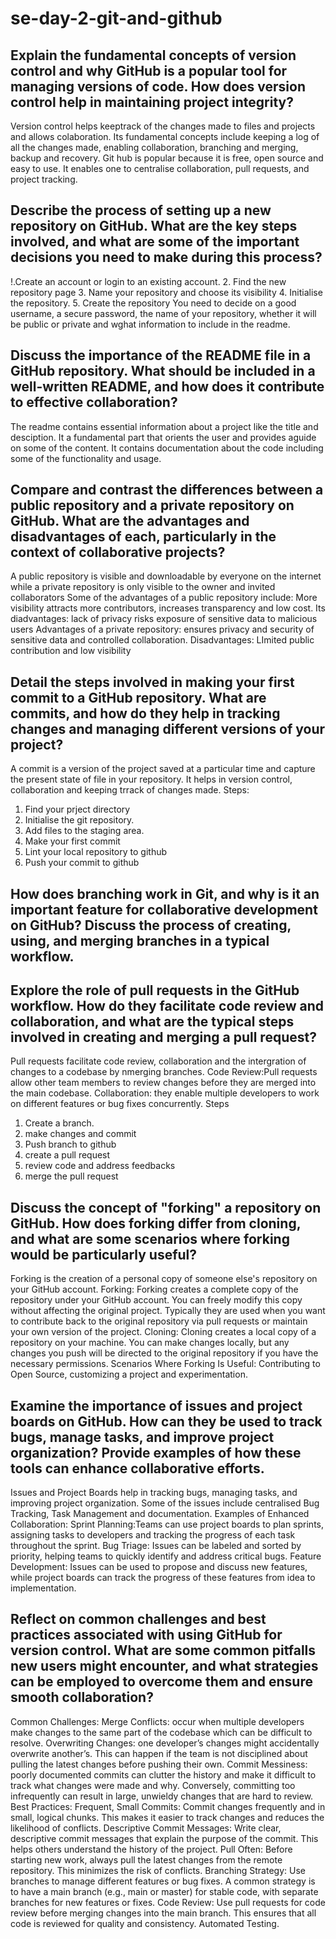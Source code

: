 # se-day-2-git-and-github
## Explain the fundamental concepts of version control and why GitHub is a popular tool for managing versions of code. How does version control help in maintaining project integrity?
Version control helps keeptrack of the changes made to files and projects and allows colaboration. Its fundamental concepts include keeping a log of all the changes made, enabling collaboration, branching and merging, backup and recovery. Git hub is popular because it is free, open source and easy to use. It enables one to centralise collaboration, pull requests, and project tracking.

## Describe the process of setting up a new repository on GitHub. What are the key steps involved, and what are some of the important decisions you need to make during this process?
!.Create an account or login to an existing account.
2. Find the new repository page
3. Name your repository and choose its visibility
4. Initialise the repository.
5. Create the repository
 You need to decide on a good username, a secure password, the name of your repository, whether it will be public or private and wghat information to include in the readme.

## Discuss the importance of the README file in a GitHub repository. What should be included in a well-written README, and how does it contribute to effective collaboration?
The readme contains essential information about a project like the title and desciption. It a fundamental part that orients the user and provides aguide on some of the content. It contains documentation about the code including some of the functionality and usage.

## Compare and contrast the differences between a public repository and a private repository on GitHub. What are the advantages and disadvantages of each, particularly in the context of collaborative projects?
A public repository is visible and downloadable by everyone on the internet while a private repository is only visible to the owner and invited collaborators
Some of the advantages of a public repository include:
More visibility attracts more contributors, increases transparency and low cost.
Its diadvantages:
lack of privacy risks exposure of sensitive data to malicious users
Advantages of a private repository: ensures privacy and security of sensitive data and controlled collaboration.
Disadvantages: LImited public contribution and low visibility

## Detail the steps involved in making your first commit to a GitHub repository. What are commits, and how do they help in tracking changes and managing different versions of your project?
A commit is a version of the project saved at a particular time and capture the present state of file in your repository. It helps in version control, collaboration and keeping trrack of changes made.
Steps:
1. Find your prject directory
2. Initialise the git repository.
3. Add files to the staging area.
4. Make your first commit
5. Lint your local repository to github
6. Push your commit to github

## How does branching work in Git, and why is it an important feature for collaborative development on GitHub? Discuss the process of creating, using, and merging branches in a typical workflow.

## Explore the role of pull requests in the GitHub workflow. How do they facilitate code review and collaboration, and what are the typical steps involved in creating and merging a pull request?
Pull requests facilitate code review, collaboration and the intergration of changes to a codebase by nmerging branches.
Code Review:Pull requests allow other team members to review changes before they are merged into the main codebase.
Collaboration: they enable multiple developers to work on different features or bug fixes concurrently.
Steps
1. Create a branch.
2. make changes and commit
3. Push branch to github
4. create a pull request
5. review code and address feedbacks
6. merge the pull request

## Discuss the concept of "forking" a repository on GitHub. How does forking differ from cloning, and what are some scenarios where forking would be particularly useful?
Forking is the creation of a personal copy of someone else's repository on your GitHub account.
Forking: Forking creates a complete copy of the repository under your GitHub account. You can freely modify this copy without affecting the original project. Typically they are used when you want to contribute back to the original repository via pull requests or maintain your own version of the project.
Cloning: Cloning creates a local copy of a repository on your machine. You can make changes locally, but any changes you push will be directed to the original repository if you have the necessary permissions.
Scenarios Where Forking Is Useful:
Contributing to Open Source, customizing a project and experimentation.

## Examine the importance of issues and project boards on GitHub. How can they be used to track bugs, manage tasks, and improve project organization? Provide examples of how these tools can enhance collaborative efforts.
Issues and Project Boards help in tracking bugs, managing tasks, and improving project organization. Some of the issues include centralised Bug Tracking, Task Management and documentation.
Examples of Enhanced Collaboration:
Sprint Planning:Teams can use project boards to plan sprints, assigning tasks to developers and tracking the progress of each task throughout the sprint.
Bug Triage: Issues can be labeled and sorted by priority, helping teams to quickly identify and address critical bugs.
Feature Development: Issues can be used to propose and discuss new features, while project boards can track the progress of these features from idea to implementation.
## Reflect on common challenges and best practices associated with using GitHub for version control. What are some common pitfalls new users might encounter, and what strategies can be employed to overcome them and ensure smooth collaboration?
Common Challenges:
Merge Conflicts: occur when multiple developers make changes to the same part of the codebase which can be difficult to resolve.
Overwriting Changes: one developer’s changes might accidentally overwrite another’s. This can happen if the team is not disciplined about pulling the latest changes before pushing their own.
Commit Messiness: poorly documented commits can clutter the history and make it difficult to track what changes were made and why. Conversely, committing too infrequently can result in large, unwieldy changes that are hard to review.
Best Practices:
Frequent, Small Commits: Commit changes frequently and in small, logical chunks. This makes it easier to track changes and reduces the likelihood of conflicts.
Descriptive Commit Messages: Write clear, descriptive commit messages that explain the purpose of the commit. This helps others understand the history of the project.
Pull Often: Before starting new work, always pull the latest changes from the remote repository. This minimizes the risk of conflicts.
Branching Strategy: Use branches to manage different features or bug fixes. A common strategy is to have a main branch (e.g., main or master) for stable code, with separate branches for new features or fixes.
Code Review: Use pull requests for code review before merging changes into the main branch. This ensures that all code is reviewed for quality and consistency.
Automated Testing.
